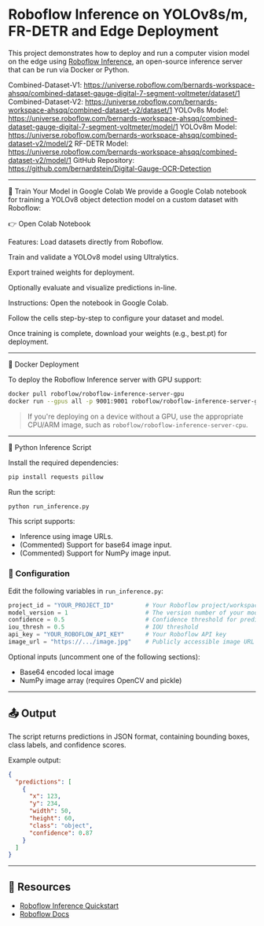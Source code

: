 # Roboflow Inference on YOLOv8s/m, FR-DETR and Edge Deployment

This project demonstrates how to deploy and run a computer vision model on the edge using [Roboflow Inference](https://inference.roboflow.com/), an open-source inference server that can be run via Docker or Python.

Combined-Dataset-V1: https://universe.roboflow.com/bernards-workspace-ahsqq/combined-dataset-gauge-digital-7-segment-voltmeter/dataset/1
Combined-Dataset-V2: https://universe.roboflow.com/bernards-workspace-ahsqq/combined-dataset-v2/dataset/1
YOLOv8s Model: https://universe.roboflow.com/bernards-workspace-ahsqq/combined-dataset-gauge-digital-7-segment-voltmeter/model/1
YOLOv8m Model: https://universe.roboflow.com/bernards-workspace-ahsqq/combined-dataset-v2/model/2
RF-DETR Model: https://universe.roboflow.com/bernards-workspace-ahsqq/combined-dataset-v2/model/1
GitHub Repository: https://github.com/bernardstein/Digital-Gauge-OCR-Detection

---
📓 Train Your Model in Google Colab
We provide a Google Colab notebook for training a YOLOv8 object detection model on a custom dataset with Roboflow:

👉 Open Colab Notebook

Features:
Load datasets directly from Roboflow.

Train and validate a YOLOv8 model using Ultralytics.

Export trained weights for deployment.

Optionally evaluate and visualize predictions in-line.

Instructions:
Open the notebook in Google Colab.

Follow the cells step-by-step to configure your dataset and model.

Once training is complete, download your weights (e.g., best.pt) for deployment.

---

🐳 Docker Deployment

To deploy the Roboflow Inference server with GPU support:

```bash
docker pull roboflow/roboflow-inference-server-gpu
docker run --gpus all -p 9001:9001 roboflow/roboflow-inference-server-gpu
```

> If you're deploying on a device without a GPU, use the appropriate CPU/ARM image, such as `roboflow/roboflow-inference-server-cpu`.

---
🐍 Python Inference Script

Install the required dependencies:

```bash
pip install requests pillow
```

Run the script:

```bash
python run_inference.py
```

This script supports:

* Inference using image URLs.
* (Commented) Support for base64 image input.
* (Commented) Support for NumPy image input.

### 🔧 Configuration

Edit the following variables in `run_inference.py`:

```python
project_id = "YOUR_PROJECT_ID"         # Your Roboflow project/workspace ID
model_version = 1                      # The version number of your model
confidence = 0.5                       # Confidence threshold for predictions
iou_thresh = 0.5                       # IOU threshold
api_key = "YOUR_ROBOFLOW_API_KEY"      # Your Roboflow API key
image_url = "https://.../image.jpg"    # Publicly accessible image URL
```

Optional inputs (uncomment one of the following sections):

* Base64 encoded local image
* NumPy image array (requires OpenCV and pickle)

---

## 📤 Output

The script returns predictions in JSON format, containing bounding boxes, class labels, and confidence scores.

Example output:

```json
{
  "predictions": [
    {
      "x": 123,
      "y": 234,
      "width": 50,
      "height": 60,
      "class": "object",
      "confidence": 0.87
    }
  ]
}
```
---

## 🧠 Resources

* [Roboflow Inference Quickstart](https://inference.roboflow.com/quickstart)
* [Roboflow Docs](https://docs.roboflow.com/inference/hosted-api)
